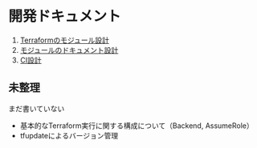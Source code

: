 # 開発ドキュメント

1. [Terraformのモジュール設計](ドキュメント設計.md)
2. [モジュールのドキュメント設計](モジュール設計.md)
3. [CI設計](CI設計.md)

## 未整理

まだ書いていない

- 基本的なTerraform実行に関する構成について（Backend, AssumeRole）
- tfupdateによるバージョン管理
